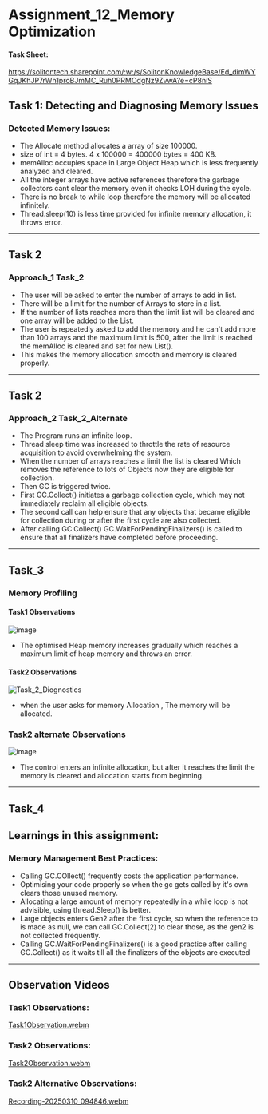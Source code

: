 ﻿# Assignment_12_Memory Optimization
#### Task Sheet:
https://solitontech.sharepoint.com/:w:/s/SolitonKnowledgeBase/Ed_dimWYGqJKhJP7rWh1proBJmMC_Ruh0PRMOdgNz9ZvwA?e=cP8niS

## Task 1: Detecting and Diagnosing Memory Issues

### Detected Memory Issues:
* The Allocate method allocates a array of size 100000.
* size of int = 4 bytes. 4 x 100000 = 400000 bytes = 400 KB.
* memAlloc occupies space in Large Object Heap which is less frequently analyzed
and cleared.
* All the integer arrays have active references therefore the garbage collectors 
cant clear the memory even it checks LOH during the cycle.
* There is no break to while loop therefore the memory will be allocated infinitely.
* Thread.sleep(10) is less time provided for infinite memory allocation, it throws error.

--------------------------------------------------------
## Task 2

### Approach_1 Task_2
* The user will be asked to enter the number of arrays to add in list.
* There will be a limit for the number of Arrays to store in a list.
* If the number of lists reaches more than the limit list will be cleared and one array will be added to the List.
* The user is repeatedly asked to add the memory and he can't add more than 100 arrays and the maximum limit is 500,
after the limit is reached the memAlloc is cleared and set for new List<Array>().
* This makes the memory allocation smooth and memory is cleared properly.

--------------------------------------------------------
## Task 2

### Approach_2 Task_2_Alternate

* The Program runs an infinite loop.
* Thread sleep time was increased to throttle the rate of resource acquisition to avoid overwhelming the system.
* When the number of arrays reaches a limit the list is cleared Which removes the reference to lots of Objects now they are eligible for collection. 
* Then GC is triggered twice.
* First GC.Collect() initiates a garbage collection cycle, which may not immediately reclaim all eligible objects.
* The second call can help ensure that any objects that became eligible for collection during or after the first cycle are also collected.
* After calling GC.Collect() GC.WaitForPendingFinalizers() is called to ensure that all finalizers have completed before proceeding.

-------------------------------------------------------
## Task_3

### Memory Profiling

#### Task1 Observations
![image](https://github.com/user-attachments/assets/2f080133-a54c-42d7-bc4b-e70dd60238dd)
* The optimised Heap memory increases gradually which reaches a maximum limit of heap memory and throws an error.

#### Task2 Observations
![Task_2_Diognostics](https://github.com/user-attachments/assets/57153953-da0d-46dd-b6fd-7405d042f97b)
* when the user asks for memory Allocation , The memory will be allocated.

### Task2 alternate Observations
![image](https://github.com/user-attachments/assets/0f12529c-58dc-4e6a-9a1e-03614a2eebbd)
* The control enters an infinite allocation, but after it reaches the limit the memory is cleared and allocation starts from beginning.

------------------------------------------------------
## Task_4

## Learnings in this assignment:
### Memory Management Best Practices:
* Calling GC.COllect() frequently costs the application performance.
* Optimising your code properly so when the gc gets called by it's own clears those unused memory.
* Allocating a large amount of memory repeatedly in a while loop is not advisible, using thread.Sleep() is better.
* Large objects enters Gen2 after the first cycle, so when the reference to is made as null, we can call GC.Collect(2) to clear those, as the gen2 is not collected frequently.
* Calling GC.WaitForPendingFinalizers() is a good practice after calling  GC.Collect() as it waits till all the finalizers of the objects are executed
-------------------------------------------------------
## Observation Videos

### Task1 Observations:
[Task1Observation.webm](https://github.com/user-attachments/assets/a5298f0c-67c0-4907-8190-30dcc4683c66)

### Task2 Observations:
[Task2Observation.webm](https://github.com/user-attachments/assets/e965fb66-aab8-4ba7-95c7-e6d50fef35fe)

### Task2 Alternative Observations:
[Recording-20250310_094846.webm](https://github.com/user-attachments/assets/ecc48cb1-2ea2-49c4-ad36-bc0c0234bcca)

